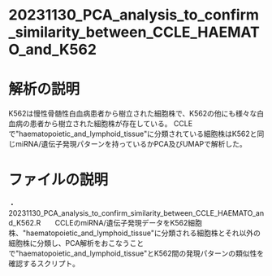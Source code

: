 # 20231130_PCA_analysis_to_confirm_similarity_between_CCLE_HAEMATO_and_K562

# 解析の説明
K562は慢性骨髄性白血病患者から樹立された細胞株で、K562の他にも様々な白血病の患者から樹立された細胞株が存在している。
CCLEで"haematopoietic_and_lymphoid_tissue"に分類されている細胞株はK562と同じmiRNA/遺伝子発現パターンを持っているかPCA及びUMAPで解析した。

# ファイルの説明
・20231130_PCA_analysis_to_confirm_similarity_between_CCLE_HAEMATO_and_K562.R　　CCLEのmiRNA/遺伝子発現データをK562細胞株、"haematopoietic_and_lymphoid_tissue"に分類される細胞株とそれ以外の細胞株に分類し、PCA解析をおこなうことで"haematopoietic_and_lymphoid_tissue"とK562間の発現パターンの類似性を確認するスクリプト。
